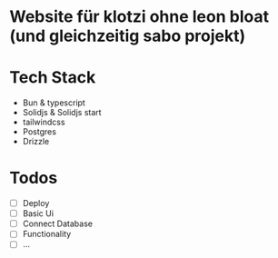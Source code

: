# Website für klotzi ohne leon bloat (und gleichzeitig sabo projekt)

# Tech Stack

- Bun & typescript
- Solidjs & Solidjs start
- tailwindcss
- Postgres
- Drizzle

# Todos

- [ ] Deploy
- [ ] Basic Ui
- [ ] Connect Database
- [ ] Functionality
- [ ] ...
